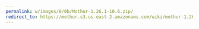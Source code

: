 ```yaml
---
permalink: w/images/0/0b/Mothur-1.26.1-10.6.zip/
redirect_to: https://mothur.s3.us-east-2.amazonaws.com/wiki/mothur-1.26.1-10.6.zip
---
```


